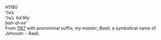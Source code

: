 H1180  
בּעלי  
בַּעֲלִי ‎ ba‛ălı̂y  
*bah-al-ee‘*  
From [1167](h1167) with pronominal suffix; *my* *master*; *Baali*, a
symbolical name of Jehovah: - Baali.  
